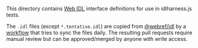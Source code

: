 This directory contains [Web IDL](https://webidl.spec.whatwg.org/) interface definitions for use in idlharness.js tests.

The `.idl` files (except `*.tentative.idl`) are copied from [@webref/idl](https://www.npmjs.com/package/@webref/idl) by a [workflow](https://github.com/web-platform-tests/wpt/blob/master/.github/workflows/interfaces.yml) that tries to sync the files daily. The resulting pull requests require manual review but can be approved/merged by anyone with write access.
